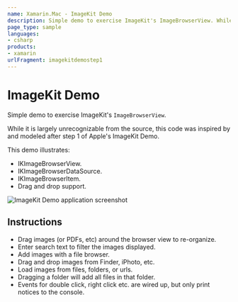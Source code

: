 ```yaml
---
name: Xamarin.Mac - ImageKit Demo
description: Simple demo to exercise ImageKit's ImageBrowserView. While it is largely unrecognizable from the source, this code was inspired by and modeled...
page_type: sample
languages:
- csharp
products:
- xamarin
urlFragment: imagekitdemostep1
---
```

# ImageKit Demo

Simple demo to exercise ImageKit's `ImageBrowserView`.

While it is largely unrecognizable from the source, this code was inspired by and modeled after step 1 of Apple's ImageKit Demo.

This demo illustrates:

- IKImageBrowserView.
- IKImageBrowserDataSource.
- IKImageBrowserItem.
- Drag and drop support.

![ImageKit Demo application screenshot](Screenshots/0.png "ImageKit Demo application screenshot")

## Instructions

- Drag images (or PDFs, etc) around the browser view to re-organize.
- Enter search text to filter the images displayed.
- Add images with a file browser.
- Drag and drop images from Finder, iPhoto, etc.
- Load images from files, folders, or urls. 
- Dragging a folder will add all files in that folder.
- Events for double click, right click etc. are wired up, but only print notices to the console.
